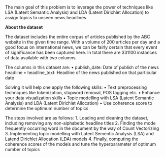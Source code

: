 The main goal of this problem is to leverage the power of techniques like LSA (Latent Semantic Analysis) and LDA (Latent Dirichlet Allocation) to assign topics to unseen news headlines.

**About the dataset**

The dataset includes the entire corpus of articles published by the ABC website in the given time range. With a volume of 200 articles per day and a good focus on international news, we can be fairly certain that every event of significance has been captured here. In total there are 331100 instances of data available with two columns.

The columns in this dataset are:
	• publish_date: Date of publish of the news headline
	• headline_text: Headline of the news published on that particular date


Solving it will help one apply the following skills:
	• Text preprocessing techniques like tokenization, stopword removal, POS tagging etc.
	• Enhance your data visualization skills
	• Topic modelling with LSA (Latent Semantic Analysis) and LDA (Latent Dirichlet Allocation)
	• Use coherence score to determine the optimum number of topics


The steps involved are as follows:
	1. Loading and cleaning the dataset, including removing any non-alphabetic headline titles
	2. Finding the mode frequently occurring word in the document by the way of Count Vectorizing
	3. Implementing topic modelling with Latent Sementic Analysis (LSA) and Latend Dirichlet Allocation (LDA) models
	4. Finally, computing the coherence scores of the models and tune the hyperparameter of optimum number of topics
